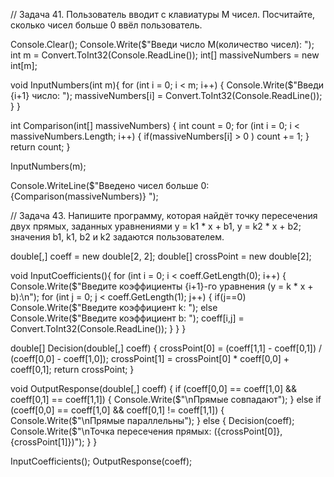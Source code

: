 // Задача 41. Пользователь вводит с клавиатуры M чисел. Посчитайте, сколько чисел больше 0 ввёл пользователь.

Console.Clear();
Console.Write($"Введи число М(количество чисел): ");
int m = Convert.ToInt32(Console.ReadLine());
int[] massiveNumbers = new int[m];

void InputNumbers(int m){
for (int i = 0; i < m; i++)
  {
    Console.Write($"Введи {i+1} число: ");
    massiveNumbers[i] = Convert.ToInt32(Console.ReadLine());
  }
}


int Comparison(int[] massiveNumbers)
{
  int count = 0;
  for (int i = 0; i < massiveNumbers.Length; i++)
  {
    if(massiveNumbers[i] > 0 ) count += 1; 
  }
  return count;
}

InputNumbers(m);

Console.WriteLine($"Введено чисел больше 0: {Comparison(massiveNumbers)} ");


// Задача 43. Напишите программу, которая найдёт точку пересечения двух прямых, заданных уравнениями y = k1 * x + b1, y = k2 * x + b2; значения b1, k1, b2 и k2 задаются пользователем.

double[,] coeff = new double[2, 2];
double[] crossPoint = new double[2];

void InputCoefficients(){
  for (int i = 0; i < coeff.GetLength(0); i++)
  {
    Console.Write($"Введите коэффициенты {i+1}-го уравнения (y = k * x + b):\n");
    for (int j = 0; j < coeff.GetLength(1); j++)
    {
      if(j==0) Console.Write($"Введите коэффициент k: ");
      else Console.Write($"Введите коэффициент b: ");
      coeff[i,j] = Convert.ToInt32(Console.ReadLine());
    }
  }
}

double[] Decision(double[,] coeff)
{
  crossPoint[0] = (coeff[1,1] - coeff[0,1]) / (coeff[0,0] - coeff[1,0]);
  crossPoint[1] = crossPoint[0] * coeff[0,0] + coeff[0,1];
  return crossPoint;
}

void OutputResponse(double[,] coeff)
{
  if (coeff[0,0] == coeff[1,0] && coeff[0,1] == coeff[1,1]) 
  {
    Console.Write($"\nПрямые совпадают");
  }
  else if (coeff[0,0] == coeff[1,0] && coeff[0,1] != coeff[1,1]) 
  {
    Console.Write($"\nПрямые параллельны");
  }
  else 
  {
    Decision(coeff);
    Console.Write($"\nТочка пересечения прямых: ({crossPoint[0]}, {crossPoint[1]})");
  }
}

InputCoefficients();
OutputResponse(coeff);